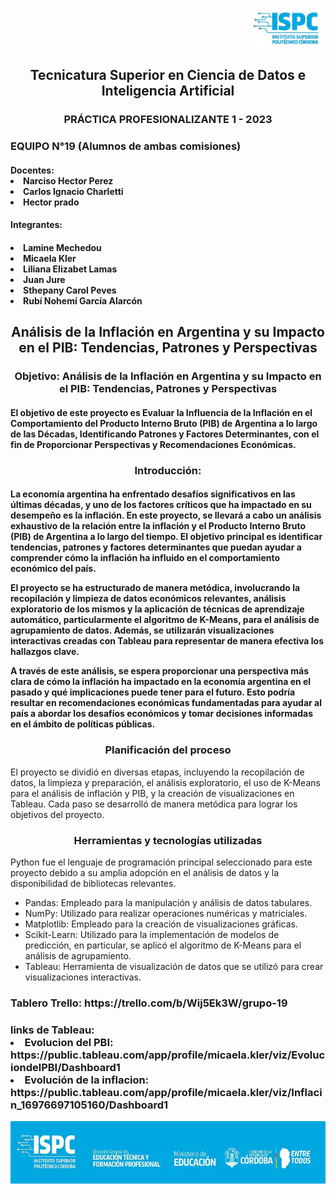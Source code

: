 <p align="right">
     <img src="ispc1.jpg" width="120">
</p>
<p align="center">
    <h2 align="center">Tecnicatura Superior en Ciencia de Datos e Inteligencia Artificial </h2>
     <h3 align="center"> PRÁCTICA PROFESIONALIZANTE 1 - 2023 </h3>
     <h3>EQUIPO N°19 (Alumnos de ambas comisiones)</h3>
</p> 
<p align="left">
     <h4 align="left"> Docentes: 
                               <li> Narciso Hector Perez</li>
                               <li> Carlos Ignacio Charletti</li>
                               <li> Hector prado </li>
     </h4>
  <h4 align="left">Integrantes: </h4>
     <h4 <ul type=”A”>
       <li> Lamine Mechedou</li>
       <li> Micaela Kler </l>
       <li>Liliana Elizabet Lamas</li>
       <li>Juan Jure</li>
       <li>Sthepany Carol Peves</li>
       <li>Rubí Nohemí García Alarcón</li>
      </ul>  </h4>
</p> 
<p align="center">
    <h2 align="center"> Análisis de la Inflación en Argentina y su Impacto en el PIB: Tendencias, Patrones y Perspectivas  </h2>
</p> 
<p align="center">
    <h3 align="center">Objetivo: Análisis de la Inflación en Argentina y su Impacto en el PIB: 
         Tendencias, Patrones y Perspectivas </h3>
</p> 
<p align="left">
          <h4 align="left">  El objetivo de este proyecto es Evaluar la Influencia de la Inflación en el Comportamiento del Producto Interno Bruto (PIB) de Argentina a lo largo de las Décadas, Identificando Patrones y Factores Determinantes, con el fin de Proporcionar Perspectivas y Recomendaciones Económicas. </h4>
      <h4 align="left">  </h4>
</p> 
<p align="center">
    <h3 align="center">Introducción: </h3>
</p> 
      <h4 align="left"> La economía argentina ha enfrentado desafíos significativos en las últimas décadas, y uno de los factores críticos que ha impactado en su desempeño es la inflación. En este proyecto, se llevará a cabo un análisis exhaustivo de la relación entre la inflación y el Producto Interno Bruto (PIB) de Argentina a lo largo del tiempo. El objetivo principal es identificar tendencias, patrones y factores determinantes que puedan ayudar a comprender cómo la inflación ha influido en el comportamiento económico del país.

El proyecto se ha estructurado de manera metódica, involucrando la recopilación y limpieza de datos económicos relevantes, análisis exploratorio de los mismos y la aplicación de técnicas de aprendizaje automático, particularmente el algoritmo de K-Means, para el análisis de agrupamiento de datos. Además, se utilizarán visualizaciones interactivas creadas con Tableau para representar de manera efectiva los hallazgos clave.

A través de este análisis, se espera proporcionar una perspectiva más clara de cómo la inflación ha impactado en la economía argentina en el pasado y qué implicaciones puede tener para el futuro. Esto podría resultar en recomendaciones económicas fundamentadas para ayudar al país a abordar los desafíos económicos y tomar decisiones informadas en el ámbito de políticas públicas. </h4>
</p> 
<p align="center">
    <h3 align="center"> Planificación del proceso </h3>
</p> 
<p align="left"> El proyecto se dividió en diversas etapas, incluyendo la recopilación de datos, la limpieza y preparación, el análisis exploratorio, el uso de K-Means para el análisis de inflación y PIB, y la creación de visualizaciones en Tableau. Cada paso se desarrolló de manera metódica para lograr los objetivos del proyecto.
</p> 

<p align="center">
    <h3 align="center">Herramientas y tecnologías utilizadas</h3>
</p> 
<p align="left">Python fue el lenguaje de programación principal seleccionado para este proyecto debido a su amplia adopción en el análisis de datos y la disponibilidad de bibliotecas relevantes.
     <br>
     <ul <ul type=”A”>
       <li>Pandas: Empleado para la manipulación y análisis de datos tabulares.</li>
       <li>NumPy: Utilizado para realizar operaciones numéricas y matriciales.</li>
       <li>Matplotlib: Empleado para la creación de visualizaciones gráficas. </li>
       <li>Scikit-Learn: Utilizado para la implementación de modelos de predicción, en particular, se aplicó el algoritmo de K-Means para el análisis de agrupamiento.</li>
       <li>Tableau: Herramienta de visualización de datos que se utilizó para crear visualizaciones interactivas. </li>
      </ul>
</p> 

<p align="left">
    <h3 align="left"> Tablero Trello: https://trello.com/b/Wij5Ek3W/grupo-19  </h3>
     <h3 align="left"> links de Tableau: 
     <li> Evolucion del PBI: https://public.tableau.com/app/profile/micaela.kler/viz/EvoluciondelPBI/Dashboard1 </li>
     <li> Evolución de la inflacion: https://public.tableau.com/app/profile/micaela.kler/viz/Inflacin_16976697105160/Dashboard1  </li>
    </h3>
</p> 




     


<p align="center">
     <img src="Pie de pagina.jpg" width="1200" height= "100"> 
</p>
